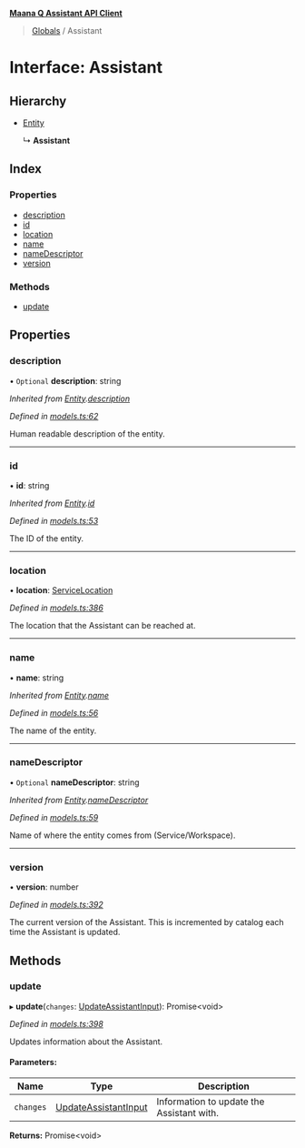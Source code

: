 **[Maana Q Assistant API Client](../README.md)**

> [Globals](../README.md) / Assistant

# Interface: Assistant

## Hierarchy

* [Entity](entity.md)

  ↳ **Assistant**

## Index

### Properties

* [description](assistant.md#description)
* [id](assistant.md#id)
* [location](assistant.md#location)
* [name](assistant.md#name)
* [nameDescriptor](assistant.md#namedescriptor)
* [version](assistant.md#version)

### Methods

* [update](assistant.md#update)

## Properties

### description

• `Optional` **description**: string

*Inherited from [Entity](entity.md).[description](entity.md#description)*

*Defined in [models.ts:62](https://github.com/maana-io/q-assistant-client/blob/develop/src/models.ts#L62)*

Human readable description of the entity.

___

### id

•  **id**: string

*Inherited from [Entity](entity.md).[id](entity.md#id)*

*Defined in [models.ts:53](https://github.com/maana-io/q-assistant-client/blob/develop/src/models.ts#L53)*

The ID of the entity.

___

### location

•  **location**: [ServiceLocation](servicelocation.md)

*Defined in [models.ts:386](https://github.com/maana-io/q-assistant-client/blob/develop/src/models.ts#L386)*

The location that the Assistant can be reached at.

___

### name

•  **name**: string

*Inherited from [Entity](entity.md).[name](entity.md#name)*

*Defined in [models.ts:56](https://github.com/maana-io/q-assistant-client/blob/develop/src/models.ts#L56)*

The name of the entity.

___

### nameDescriptor

• `Optional` **nameDescriptor**: string

*Inherited from [Entity](entity.md).[nameDescriptor](entity.md#namedescriptor)*

*Defined in [models.ts:59](https://github.com/maana-io/q-assistant-client/blob/develop/src/models.ts#L59)*

Name of where the entity comes from (Service/Workspace).

___

### version

•  **version**: number

*Defined in [models.ts:392](https://github.com/maana-io/q-assistant-client/blob/develop/src/models.ts#L392)*

The current version of the Assistant.  This is incremented by catalog each
time the Assistant is updated.

## Methods

### update

▸ **update**(`changes`: [UpdateAssistantInput](updateassistantinput.md)): Promise\<void>

*Defined in [models.ts:398](https://github.com/maana-io/q-assistant-client/blob/develop/src/models.ts#L398)*

Updates information about the Assistant.

#### Parameters:

Name | Type | Description |
------ | ------ | ------ |
`changes` | [UpdateAssistantInput](updateassistantinput.md) | Information to update the Assistant with.  |

**Returns:** Promise\<void>

